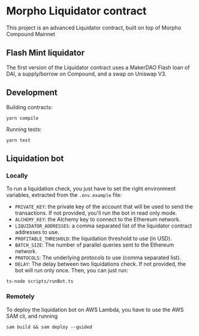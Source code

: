 # Morpho Liquidator contract

This project is an advanced Liquidator contract, built on top of Morpho Compound Mainnet

## Flash Mint liquidator

The first version of the Liquidator contract uses a MakerDAO Flash loan of DAI, a supply/borrow on Compound, and a swap on Uniswap V3.

## Development

Building contracts:

```shell
yarn compile
```

Running tests:

```shell
yarn test
```

## Liquidation bot

### Locally

To run a liquidation check, you just have to set the right environment variables, extracted from the `.env.example` file:
- `PRIVATE_KEY`: the private key of the account that will be used to send the transactions. If not provided, you'll run the bot in read only mode.
- `ALCHEMY_KEY`: the Alchemy key to connect to the Ethereum network.
- `LIQUIDATOR_ADDRESSES`: a comma separated list of the liquidator contract addresses to use.
- `PROFITABLE_THRESHOLD`: the liquidation threshold to use (in USD).
- `BATCH_SIZE`: The number of parallel queries sent to the Ethereum network.
- `PROTOCOLS`: The underlying protocols to use (comma separated list).
- `DELAY`: The delay between two liquidations check. If not provided, the bot will run only once.
Then, you can just run:

```shell
ts-node scripts/runBot.ts
```

### Remotely

To deploy the liquidation bot on AWS Lambda, you have to use the AWS SAM cli, and running

```shell
sam build && sam deploy --guided
```
